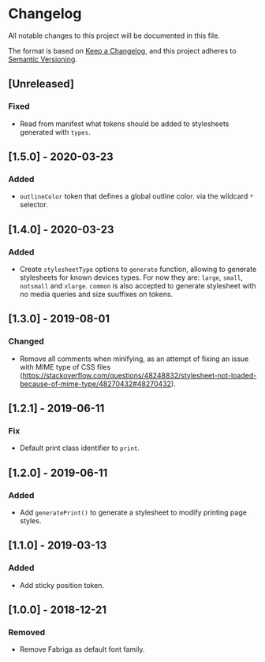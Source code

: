 # Changelog

All notable changes to this project will be documented in this file.

The format is based on [Keep a Changelog](https://keepachangelog.com/en/1.0.0/),
and this project adheres to [Semantic Versioning](https://semver.org/spec/v2.0.0.html).

## [Unreleased]
### Fixed
- Read from manifest what tokens should be added to stylesheets generated with `types`.

## [1.5.0] - 2020-03-23
### Added
- `outlineColor` token that defines a global outline color. via the wildcard `*` selector.

## [1.4.0] - 2020-03-23
### Added
- Create `stylesheetType` options to `generate` function, allowing to generate stylesheets for known devices types. For now they are: `large`, `small`, `notsmall` and `xlarge`. `common` is also accepted to generate stylesheet with no media queries and size suuffixes on tokens.

## [1.3.0] - 2019-08-01

### Changed

- Remove all comments when minifying, as an attempt of fixing an issue with MIME type of CSS files (https://stackoverflow.com/questions/48248832/stylesheet-not-loaded-because-of-mime-type/48270432#48270432).

## [1.2.1] - 2019-06-11

### Fix

- Default print class identifier to `print`.

## [1.2.0] - 2019-06-11

### Added

- Add `generatePrint()` to generate a stylesheet to modify printing page styles.

## [1.1.0] - 2019-03-13

### Added

- Add sticky position token.

## [1.0.0] - 2018-12-21

### Removed

- Remove Fabriga as default font family.
